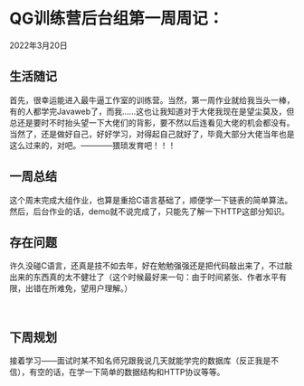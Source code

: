 # QG训练营后台组第一周周记：
2022年3月20日

## 生活随记

​		首先，很幸运能进入最牛逼工作室的训练营。当然，第一周作业就给我当头一棒，有的人都学完Javaweb了，而我……这也让我知道对于大佬我现在是望尘莫及，但总还是要时不时抬头望一下大佬们的背影，要不然以后连看见大佬的机会都没有。当然了，还是做好自己，好好学习，对得起自己就好了，毕竟大部分大佬当年也是这么过来的，对吧。————猥琐发育吧！！！

## 一周总结

​		这个周末完成大组作业，也算是重拾C语言基础了，顺便学一下链表的简单算法。然后，后台作业的话，demo就不说完成了，只能先了解一下HTTP这部分知识。



## 存在问题

​		许久没碰C语言，还真是技不如去年，好在勉勉强强还是把代码敲出来了，不过敲出来的东西真的太不健壮了（这个时候最好来一句：由于时间紧张、作者水平有限，出错在所难免，望用户理解。）

​		

## 下周规划

​			接着学习——面试时某不知名师兄跟我说几天就能学完的数据库（反正我是不信），有空的话，在学一下简单的数据结构和HTTP协议等等。


